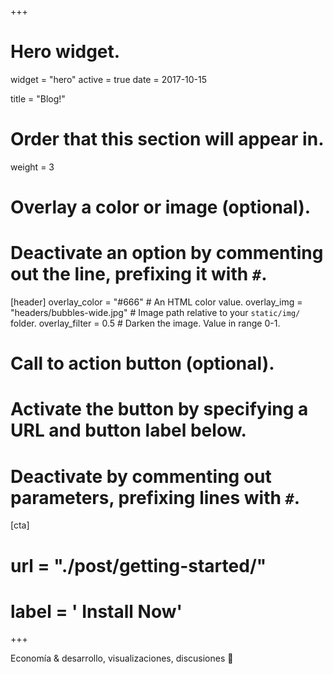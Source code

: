 +++
# Hero widget.
widget = "hero"
active = true
date = 2017-10-15

title = "Blog!"

# Order that this section will appear in.
weight = 3

# Overlay a color or image (optional).
#   Deactivate an option by commenting out the line, prefixing it with `#`.
[header]
  overlay_color = "#666"  # An HTML color value.
  overlay_img = "headers/bubbles-wide.jpg"  # Image path relative to your `static/img/` folder.
  overlay_filter = 0.5  # Darken the image. Value in range 0-1.

# Call to action button (optional).
#   Activate the button by specifying a URL and button label below.
#   Deactivate by commenting out parameters, prefixing lines with `#`.


[cta]
#  url = "./post/getting-started/"
#  label = '<i class="fa fa-download"></i> Install Now'
+++

Economía & desarrollo, visualizaciones, discusiones :rocket:
